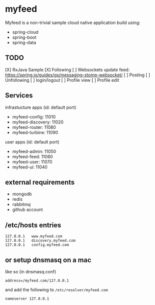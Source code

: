 # myfeed
Myfeed is a non-trivial sample cloud native application build using:

* spring-cloud
* spring-boot
* spring-data

## TODO

 [X] RxJava Sample
 [X] Following
 [ ] Websockets update feed: https://spring.io/guides/gs/messaging-stomp-websocket/
 [ ] Posting
 [ ] Unfollowing
 [ ] login/logout
 [ ] Profile view
 [ ] Profile edit

## Services

infrastucture apps (id: default port)

* myfeed-config: 11010
* myfeed-discovery: 11020
* myfeed-router: 11080
* myfeed-turbine: 11090

user apps (id: default port)

* myfeed-admin: 11050
* myfeed-feed: 11060
* myfeed-user: 11070
* myfeed-ui: 11040

## external requirements

* mongodb
* redis
* rabbitmq
* github account

## /etc/hosts entries

    127.0.0.1   www.myfeed.com
    127.0.0.1   discovery.myfeed.com
    127.0.0.1   config.myfeed.com

## or setup dnsmasq on a mac

like so (in dnsmasq.conf)

    address=/myfeed.com/127.0.0.1

and add the following to `/etc/resolver/myfeed.com`

    nameserver 127.0.0.1


